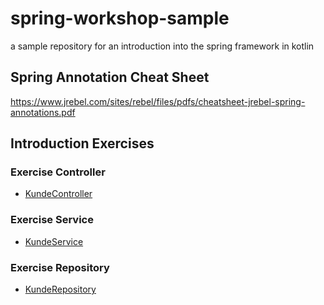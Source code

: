 # spring-workshop-sample
a sample repository for an introduction into the spring framework in kotlin


## Spring Annotation Cheat Sheet
https://www.jrebel.com/sites/rebel/files/pdfs/cheatsheet-jrebel-spring-annotations.pdf

## Introduction Exercises
### Exercise Controller

- [KundeController](src/main/kotlin/com/example/springschulung/kunde/KundeController.kt)

### Exercise Service

- [KundeService](src/main/kotlin/com/example/springschulung/kunde/KundeService.kt)


### Exercise Repository

- [KundeRepository](src/main/kotlin/com/example/springschulung/kunde/KundeRepository.kt)
